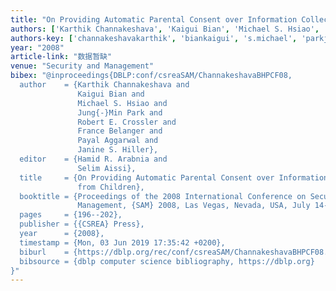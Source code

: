 ```yaml
---
title: "On Providing Automatic Parental Consent over Information Collection from Children."
authors: ['Karthik Channakeshava', 'Kaigui Bian', 'Michael S. Hsiao', 'Jung-Min Park 0001', 'Robert E. Crossler', 'France Bélanger', 'Payal Aggarwal', 'Janine S. Hiller']
authors-key: ['channakeshavakarthik', 'biankaigui', 's.michael', 'parkjungmin', 'e.robert', 'bélangerfrance', 'aggarwalpayal', 's.janine']
year: "2008"
article-link: "数据暂缺"
venue: "Security and Management"
bibex: "@inproceedings{DBLP:conf/csreaSAM/ChannakeshavaBHPCF08,
  author    = {Karthik Channakeshava and
               Kaigui Bian and
               Michael S. Hsiao and
               Jung{-}Min Park and
               Robert E. Crossler and
               France Belanger and
               Payal Aggarwal and
               Janine S. Hiller},
  editor    = {Hamid R. Arabnia and
               Selim Aissi},
  title     = {On Providing Automatic Parental Consent over Information Collection
               from Children},
  booktitle = {Proceedings of the 2008 International Conference on Security &
               Management, {SAM} 2008, Las Vegas, Nevada, USA, July 14-17, 2008},
  pages     = {196--202},
  publisher = {{CSREA} Press},
  year      = {2008},
  timestamp = {Mon, 03 Jun 2019 17:35:42 +0200},
  biburl    = {https://dblp.org/rec/conf/csreaSAM/ChannakeshavaBHPCF08.bib},
  bibsource = {dblp computer science bibliography, https://dblp.org}
}"
---
```

